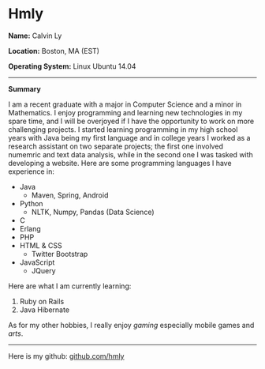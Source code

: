 # Hmly
**Name:** Calvin Ly

**Location:** Boston, MA (EST)

**Operating System:** Linux Ubuntu 14.04

---

**Summary**

I am a recent graduate with a major in Computer Science and a minor in Mathematics. I enjoy programming and learning new technologies in my spare time, and I will be overjoyed if I have the opportunity to work on more challenging projects. I started learning programming in my high school years with Java being my first language and in college years I worked as a research assistant on two separate projects; the first one involved numemric and text data analysis, while in the second one I was tasked with developing a website. Here are some programming languages I have experience in:

* Java
  * Maven, Spring, Android
* Python
  * NLTK, Numpy, Pandas (Data Science)
* C
* Erlang
* PHP
* HTML & CSS
  * Twitter Bootstrap
* JavaScript
  * JQuery

Here are what I am currently learning:
  1. Ruby on Rails
  2. Java Hibernate
  
 As for my other hobbies, I really enjoy *gaming* especially mobile games and *arts*.
 
 ___
 
 Here is my github: [github.com/hmly](https://github.com/hmly)
  
